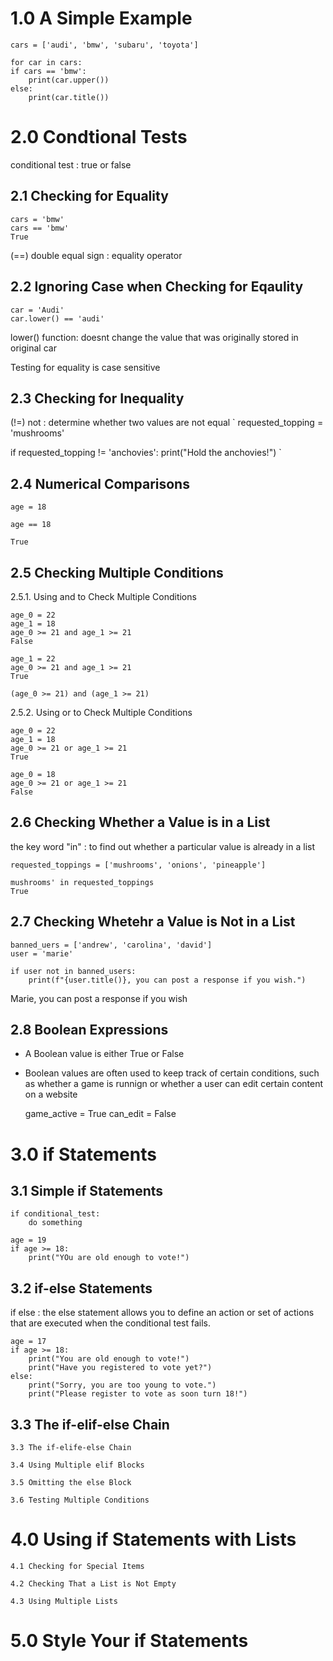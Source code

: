 1.0 A Simple Example
=====================================================
	cars = ['audi', 'bmw', 'subaru', 'toyota']

	for car in cars:
	if cars == 'bmw':
    	print(car.upper())
    else:
    	print(car.title())

2.0 Condtional Tests
=====================================================
conditional test : true or false

2.1 Checking for Equality
-----------------------------------------------------
	cars = 'bmw'
	cars == 'bmw'
	True

(==) double equal sign : equality operator

2.2 Ignoring Case when Checking for Eqaulity
-----------------------------------------------------
	car = 'Audi'
	car.lower() == 'audi'

lower() function: doesnt change the value that was originally stored in original car

Testing for equality is case sensitive

2.3 Checking for Inequality
-----------------------------------------------------
(!=) not : determine whether two values are not equal
`
requested_topping = 'mushrooms'

if requested_topping != 'anchovies':
	print("Hold the anchovies!")
`

2.4 Numerical Comparisons
-----------------------------------------------------
	
	age = 18
	
	age == 18

	True


2.5 Checking Multiple Conditions     
-----------------------------------------------------
2.5.1. Using and to Check Multiple Conditions
	
	age_0 = 22
	age_1 = 18
	age_0 >= 21 and age_1 >= 21
	False

	age_1 = 22
	age_0 >= 21 and age_1 >= 21
	True

	(age_0 >= 21) and (age_1 >= 21)


2.5.2. Using or to Check Multiple Conditions

	age_0 = 22
	age_1 = 18
	age_0 >= 21 or age_1 >= 21
	True

	age_0 = 18
	age_0 >= 21 or age_1 >= 21
	False 

2.6 Checking Whether a Value is in a List    
-----------------------------------------------------
the key word "in" : to find out whether a particular value is already in a list 

	requested_toppings = ['mushrooms', 'onions', 'pineapple']

	mushrooms' in requested_toppings
	True

2.7 Checking Whetehr a Value is Not in a List   
-----------------------------------------------------
	banned_uers = ['andrew', 'carolina', 'david']
    user = 'marie'
	
    if user not in banned_users:
    	print(f"{user.title()}, you can post a response if you wish.")
Marie, you can post a response if you wish

2.8 Boolean Expressions
-----------------------------------------------------
- A Boolean value is either True or False
- Boolean values are often used to keep track of certain conditions, such as whether a game is runnign or whether a user can edit certain content on a website


	game_active = True
    can_edit = False

3.0 if Statements
=====================================================
3.1 Simple if Statements
-----------------------------------------------------
	if conditional_test:
    	do something

	age = 19
    if age >= 18:
    	print("YOu are old enough to vote!")
        
3.2 if-else Statements
-----------------------------------------------------
if else : the else statement allows you to define an action or set of actions that are executed when the conditional test fails.

	age = 17
	if age >= 18:
    	print("You are old enough to vote!")
        print("Have you registered to vote yet?")
    else:
    	print("Sorry, you are too young to vote.")
        print("Please register to vote as soon turn 18!")

3.3 The if-elif-else Chain
------------------------------------------------------
    3.3 The if-elife-else Chain
    
    3.4 Using Multiple elif Blocks
    
    3.5 Omitting the else Block
    
    3.6 Testing Multiple Conditions
    
4.0 Using if Statements with Lists
=====================================================

	4.1 Checking for Special Items
    
    4.2 Checking That a List is Not Empty
    
    4.3 Using Multiple Lists
    
5.0 Style Your if Statements
=====================================================